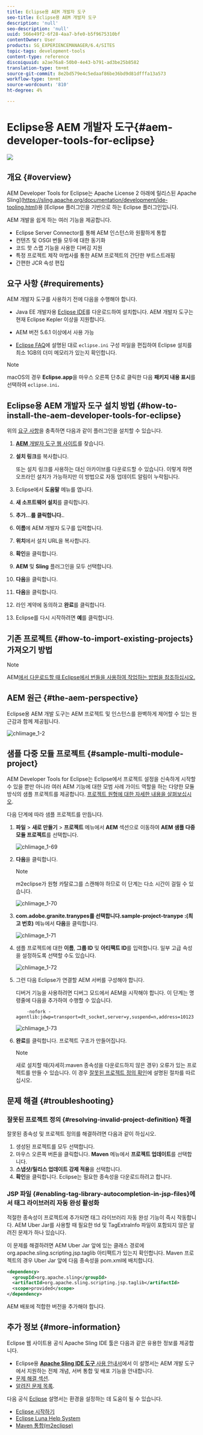```yaml
---
title: Eclipse용 AEM 개발자 도구
seo-title: Eclipse용 AEM 개발자 도구
description: 'null'
seo-description: 'null'
uuid: 566e49f2-6f28-4aa7-bfe0-b5f9675310bf
contentOwner: User
products: SG_EXPERIENCEMANAGER/6.4/SITES
topic-tags: development-tools
content-type: reference
discoiquuid: a2ae76a8-50b0-4e43-b791-ad3be25b8582
translation-type: tm+mt
source-git-commit: 8e2bd579e4c5edaaf86be36bd9d81dfffa13a573
workflow-type: tm+mt
source-wordcount: '810'
ht-degree: 4%

---
```



# Eclipse용 AEM 개발자 도구{#aem-developer-tools-for-eclipse}

![](do-not-localize/chlimage_1-9.png)

## 개요 {#overview}

AEM Developer Tools for Eclipse는 Apache License 2 아래에 릴리스된 Apache Sling](https://sling.apache.org/documentation/development/ide-tooling.html)용 [Eclipse 플러그인을 기반으로 하는 Eclipse 플러그인입니다.

AEM 개발을 쉽게 하는 여러 기능을 제공합니다.

* Eclipse Server Connector를 통해 AEM 인스턴스와 원활하게 통합
* 컨텐츠 및 OSGI 번들 모두에 대한 동기화
* 코드 핫 스랩 기능을 사용한 디버깅 지원
* 특정 프로젝트 제작 마법사를 통한 AEM 프로젝트의 간단한 부트스트래핑
* 간편한 JCR 속성 편집

## 요구 사항 {#requirements}

AEM 개발자 도구를 사용하기 전에 다음을 수행해야 합니다.

* Java EE 개발자용 [Eclipse IDE](https://eclipse.org/downloads/packages/eclipse-ide-java-ee-developers/lunar)를 다운로드하여 설치합니다. AEM 개발자 도구는 현재 Eclipse Kepler 이상을 지원합니다.

* AEM 버전 5.6.1 이상에서 사용 가능
* [Eclipse FAQ](https://wiki.eclipse.org/FAQ_How_do_I_increase_the_heap_size_available_to_Eclipse%3F)에 설명된 대로 `eclipse.ini` 구성 파일을 편집하여 Eclipse 설치를 최소 1GB의 더미 메모리가 있는지 확인합니다.

>[!NOTE]
>
>macOS의 경우 **Eclipse.app**&#x200B;을 마우스 오른쪽 단추로 클릭한 다음 **패키지 내용 표시**&#x200B;를 선택하여 `eclipse.ini`**.**

## Eclipse용 AEM 개발자 도구 설치 방법 {#how-to-install-the-aem-developer-tools-for-eclipse}

위의 [요구 사항](#requirements)을 충족하면 다음과 같이 플러그인을 설치할 수 있습니다.

1. [**AEM** 개발자 도구 웹 사이트](https://eclipse.adobe.com/aem/dev-tools/)를 찾습니다.

1. **설치 링크**&#x200B;를 복사합니다.

   또는 설치 링크를 사용하는 대신 아카이브를 다운로드할 수 있습니다. 이렇게 하면 오프라인 설치가 가능하지만 이 방법으로 자동 업데이트 알림이 누락됩니다.

1. Eclipse에서 **도움말** 메뉴를 엽니다.
1. **새 소프트웨어 설치**&#x200B;를 클릭합니다.
1. **추가...를 클릭합니다.**.
1. **이름**&#x200B;에 AEM 개발자 도구를 입력합니다.
1. **위치**&#x200B;에서 설치 URL을 복사합니다.
1. **확인**&#x200B;을 클릭합니다.
1. **AEM** 및 **Sling** 플러그인을 모두 선택합니다.
1. **다음**&#x200B;을 클릭합니다.
1. **다음**&#x200B;을 클릭합니다.
1. 라인 계약에 동의하고 **완료**&#x200B;를 클릭합니다.
1. Eclipse를 다시 시작하려면 **예**&#x200B;를 클릭합니다.

## 기존 프로젝트 {#how-to-import-existing-projects} 가져오기 방법

>[!NOTE]
>
>AEM[에서 다운로드할 때 Eclipse에서 번들을 사용하여 작업하는 방법을 참조하십시오.](https://stackoverflow.com/questions/29699726/how-to-work-with-a-bundle-in-eclipse-when-it-was-downloaded-from-aem/29705407#29705407)

## AEM 원근 {#the-aem-perspective}

Eclipse용 AEM 개발 도구는 AEM 프로젝트 및 인스턴스를 완벽하게 제어할 수 있는 원근감과 함께 제공됩니다.

![chlimage_1-2](assets/chlimage_1-2.jpeg)

## 샘플 다중 모듈 프로젝트 {#sample-multi-module-project}

AEM Developer Tools for Eclipse는 Eclipse에서 프로젝트 설정을 신속하게 시작할 수 있을 뿐만 아니라 여러 AEM 기능에 대한 모범 사례 가이드 역할을 하는 다양한 모듈 방식의 샘플 프로젝트를 제공합니다. [프로젝트 원형에 대한 자세한 내용을 살펴보십시오](https://github.com/Adobe-Marketing-Cloud/aem-project-archetype).

다음 단계에 따라 샘플 프로젝트를 만듭니다.

1. **파일** > **새로 만들기** > **프로젝트** 메뉴에서 **AEM** 섹션으로 이동하여 **AEM 샘플 다중 모듈 프로젝트**&#x200B;를 선택합니다.

   ![chlimage_1-69](assets/chlimage_1-69.png)

1. **다음**&#x200B;을 클릭합니다.

   >[!NOTE]
   >
   >m2eclipse가 원형 카탈로그를 스캔해야 하므로 이 단계는 다소 시간이 걸릴 수 있습니다.

   ![chlimage_1-70](assets/chlimage_1-70.png)

1. **com.adobe.granite.tranypes를 선택합니다.sample-project-tranype :(최고 번호)** 메뉴에서 **다음**&#x200B;을 클릭합니다.

   ![chlimage_1-71](assets/chlimage_1-71.png)

1. 샘플 프로젝트에 대한 **이름**, **그룹 ID** 및 **아티팩트 ID**&#x200B;를 입력합니다. 일부 고급 속성을 설정하도록 선택할 수도 있습니다.

   ![chlimage_1-72](assets/chlimage_1-72.png)

1. 그런 다음 Eclipse가 연결할 AEM 서버를 구성해야 합니다.

   디버거 기능을 사용하려면 디버그 모드에서 AEM을 시작해야 합니다. 이 단계는 명령줄에 다음을 추가하여 수행할 수 있습니다.

   ```
       -nofork -agentlib:jdwp=transport=dt_socket,server=y,suspend=n,address=10123
   ```

   ![chlimage_1-73](assets/chlimage_1-73.png)

1. **완료**&#x200B;를 클릭합니다. 프로젝트 구조가 만들어집니다.

   >[!NOTE]
   >
   >새로 설치할 때(자세히:maven 종속성을 다운로드하지 않은 경우) 오류가 있는 프로젝트를 만들 수 있습니다. 이 경우 [잘못된 프로젝트 정의 확인](#resolving-invalid-project-definition)에 설명된 절차를 따르십시오.

## 문제 해결 {#troubleshooting}

### 잘못된 프로젝트 정의 {#resolving-invalid-project-definition} 해결

잘못된 종속성 및 프로젝트 정의를 해결하려면 다음과 같이 하십시오.

1. 생성된 프로젝트를 모두 선택합니다.
1. 마우스 오른쪽 버튼을 클릭합니다. **Maven** 메뉴에서 **프로젝트 업데이트**&#x200B;를 선택합니다.
1. **스냅샷/릴리스 업데이트 강제 적용**&#x200B;을 선택합니다.
1. **확인**&#x200B;을 클릭합니다. Eclipse는 필요한 종속성을 다운로드하려고 합니다.

### JSP 파일 {#enabling-tag-library-autocompletion-in-jsp-files}에서 태그 라이브러리 자동 완성 활성화

적절한 종속성이 프로젝트에 추가되면 태그 라이브러리 자동 완성 기능이 즉시 작동합니다. AEM Uber Jar를 사용할 때 필요한 tld 및 TagExtraInfo 파일이 포함되지 않은 알려진 문제가 하나 있습니다.

이 문제를 해결하려면 AEM Uber Jar 앞에 있는 클래스 경로에 org.apache.sling.scripting.jsp.taglib 아티팩트가 있는지 확인합니다. Maven 프로젝트의 경우 Uber Jar 앞에 다음 종속성을 pom.xml에 배치합니다.

```xml
<dependency>
  <groupId>org.apache.sling</groupId>
  <artifactId>org.apache.sling.scripting.jsp.taglib</artifactId>
  <scope>provided</scope>
</dependency>
```

AEM 배포에 적합한 버전을 추가해야 합니다.

## 추가 정보 {#more-information}

Eclipse 웹 사이트용 공식 Apache Sling IDE 툴은 다음과 같은 유용한 정보를 제공합니다.

* Eclipse용 [**Apache Sling IDE 도구** 사용 안내서](https://sling.apache.org/documentation/development/ide-tooling.html)에서 이 설명서는 AEM 개발 도구에서 지원하는 전체 개념, 서버 통합 및 배포 기능을 안내합니다.
* [문제 해결 섹션](https://sling.apache.org/documentation/development/ide-tooling.html#troubleshooting).
* [알려진 문제 목록](https://sling.apache.org/documentation/development/ide-tooling.html#known-issues).

다음 공식 [Eclipse](https://eclipse.org/) 설명서는 환경을 설정하는 데 도움이 될 수 있습니다.

* [Eclipse 시작하기](https://eclipse.org/users/)
* [Eclipse Luna Help System](https://help.eclipse.org/luna/index.jsp)
* [Maven 통합(m2eclipse)](https://www.eclipse.org/m2e/)

